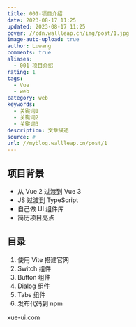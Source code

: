 ```yaml
---
title: 001-项目介绍
date: 2023-08-17 11:25
updated: 2023-08-17 11:25
cover: //cdn.wallleap.cn/img/post/1.jpg
image-auto-upload: true
author: Luwang
comments: true
aliases:
  - 001-项目介绍
rating: 1
tags:
  - Vue
  - web
category: web
keywords:
  - 关键词1
  - 关键词2
  - 关键词3
description: 文章描述
source: #
url: //myblog.wallleap.cn/post/1
---
```


## 项目背景

- 从 Vue 2 过渡到 Vue 3
- JS 过渡到 TypeScript
- 自己做 UI 组件库
- 简历项目亮点

## 目录

1. 使用 Vite 搭建官网
2. Switch 组件
3. Button 组件
4. Dialog 组件
5. Tabs 组件
6. 发布代码到 npm

xue-ui.com

